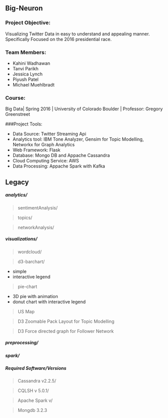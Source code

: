 ## Big-Neuron
### Project Objective:
Visualizing Twitter Data in easy to understand and appealing manner.
Specifically Focused on the 2016 presidential race.
### Team Members:
+ Kahini Wadhawan
+ Tanvi Parikh
+ Jessica Lynch
+ Piyush Patel
+ Michael Muehlbradt

### Course:
Big Data| Spring 2016 | University of Colorado Boulder | Professor: Gregory Greenstreet

###Project Tools:
+ Data Source: Twitter Streaming Api
+ Analytics tool: IBM Tone Analyzer, Gensim for Topic Modelling, Networkx for Graph Analytics
+ Web Framework: Flask
+ Database: Mongo DB and Appache Cassandra
+ Cloud Computing Service: AWS
+ Data Processing: Appache Spark with Kafka


## Legacy
##### analytics/  
> sentimentAnalysis/ 

> topics/

> networkAnalysis/

##### visualizations/  
> wordcloud/  

> d3-barchart/
 - simple
 - interactive legend

> pie-chart
 - 3D pie with animation
 - donut chart with interactive legend

> US Map

> D3 Zoomable Pack Layout for Topic Modelling 

> D3 Force directed graph for Follower Network

##### preprocessing/  
##### spark/  

##### Required Software/Versions

> Cassandra v2.2.5/

> CQLSH v 5.0.1/

> Apache Spark v/

> Mongdb 3.2.3


